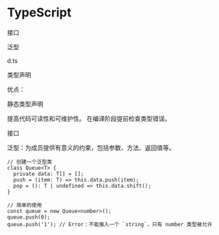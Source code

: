 # TypeScript

接口

泛型

d.ts

类型声明

优点：

静态类型声明

提高代码可读性和可维护性。 在编译阶段提前检查类型错误。

接口

泛型：为成员提供有意义的约束，包括参数、方法、返回值等。

```text
// 创建一个泛型类
class Queue<T> {
  private data: T[] = [];
  push = (item: T) => this.data.push(item);
  pop = (): T | undefined => this.data.shift();
}

// 简单的使用
const queue = new Queue<number>();
queue.push(0);
queue.push('1'); // Error：不能推入一个 `string`，只有 number 类型被允许
```

